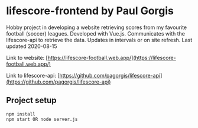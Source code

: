 # lifescore-frontend by Paul Gorgis

Hobby project in developing a website retrieving scores from my favourite football (soccer) leagues. Developed with Vue.js. Communicates with the lifescore-api to retrieve the data. Updates in intervals or on site refresh. Last updated 2020-08-15

Link to website: [https://lifescore-football.web.app/](https://lifescore-football.web.app/)

Link to lifescore-api: [https://github.com/pagorgis/lifescore-api](https://github.com/pagorgis/lifescore-api)

## Project setup
```
npm install
npm start OR node server.js
```

